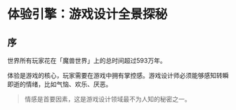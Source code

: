 # 体验引擎：游戏设计全景探秘

## 序
世界所有玩家花在「魔兽世界」上的总时间超过593万年。

体验是游戏的核心，玩家需要在游戏中拥有掌控感。游戏设计师必须能够感知转瞬即逝的情绪，比如气恼、欢乐、厌恶。

> 情感是首要因素，这是游戏设计领域最不为人知的秘密之一。